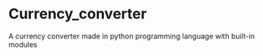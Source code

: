 # Currency_converter
A currency converter made in python programming language with built-in modules
